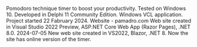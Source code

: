 Pomodoro technique timer to boost your productivity.
Tested on Windows 10.
Developed in Delphi 11 Community Edition.
Windows VCL application.
Project started 22 Fabruary 2024.
Website - pamadro.com
Web site created in Visual Studio 2022 Preview, ASP.NET Core Web App (Razor Pages), .NET 8.0.
2024-07-05
New web site created in VS2022, Blazor, .NET 8.
Now the site has online version of the timer.
